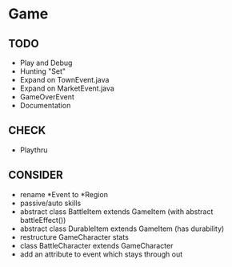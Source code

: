 # Game

## TODO
 - Play and Debug
 - Hunting "Set"
 - Expand on TownEvent.java
 - Expand on MarketEvent.java
 - GameOverEvent
 - Documentation

## CHECK
 - Playthru

## CONSIDER
 - rename *Event to *Region
 - passive/auto skills
 - abstract class BattleItem extends GameItem (with abstract battleEffect())
 - abstract class DurableItem extends GameItem (has durability)
 - restructure GameCharacter stats
 - class BattleCharacter extends GameCharacter
 - add an attribute to event which stays through out
